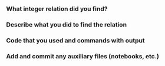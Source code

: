 ### What integer relation did you find?


### Describe what you did to find the relation


### Code that you used and commands with output


### Add and commit any auxiliary files (notebooks, etc.)

